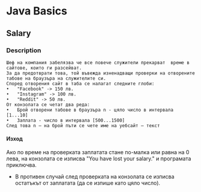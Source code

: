# Java Basics

## Salary

### Description

    Шеф на компания забелязва че все повече служители прекарват  време в сайтове, които ги разсейват. 
    За да предотврати това, той въвежда изненадващи проверки на отворените табове на браузъра на служителите си. 
    Според отворения сайт в таба се налагат следните глоби: 
    •	"Facebook" -> 150 лв. 
    •	"Instagram" -> 100 лв. 
    •	"Reddit" -> 50 лв. 
    От конзолата се четат два реда: 
    •	Брой отворени табове в браузъра n - цяло число в интервала [1...10] 
    •	Заплата - число в интервала [500...1500] 
    След това n – на брой пъти се чете име на уебсайт – текст 

#### Изход

Ако по време на проверката заплатата стане по-малка или равна на 0 лева, на конзолата се изписва
"You have lost your salary." и програмата приключва.

- В противен случай след проверката на конзолата се изписва остатъкът от заплатата (да се изпише като цяло число).